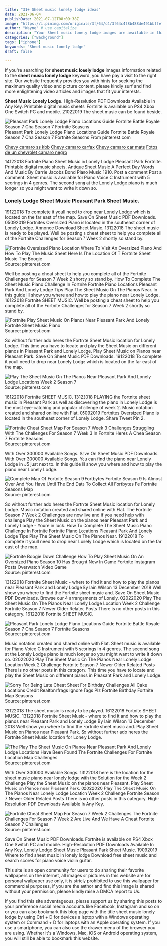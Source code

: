 ```yaml
---
title: "31+ Sheet music lonely lodge ideas"
date: 2021-06-04
publishDate: 2021-07-12T08:09:38Z
image: "https://i.pinimg.com/originals/3f/64/c4/3f64c4f8b488de491bbffef7afbdb62e.jpg"
author: "Wayne" # use capitalize
description: "Your Sheet music lonely lodge images are available in this site. Sheet music lonely lodge are a topic that is being searched for and liked by netizens now. You can Download the Sheet music lonely lodge files here. Find and Download all free images."
categories: ["Background"]
tags: ["iphone"]
keywords: "Sheet music lonely lodge"
draft: false

---
```


If you're searching for **sheet music lonely lodge** images information related to the **sheet music lonely lodge** keyword, you have pay a visit to the right  site.  Our website frequently  provides you with  hints  for seeking  the maximum  quality video and picture  content, please kindly surf and find more enlightening video articles and images  that fit your interests.

**Sheet Music Lonely Lodge**. High-Resolution PDF Downloads Available In Any Key. Printable digital music sheets. Fortnite is available on PS4 Xbox One Switch PC and mobile. 21022019 The sheet music can be found beside.

![Pleasant Park Lonely Lodge Piano Locations Guide Fortnite Battle Royale Season 7 Cha Season 7 Fortnite Seasons](https://i.pinimg.com/originals/68/c6/ab/68c6ab5a8a72d162554bdab09247de2c.jpg "Pleasant Park Lonely Lodge Piano Locations Guide Fortnite Battle Royale Season 7 Cha Season 7 Fortnite Seasons")
Pleasant Park Lonely Lodge Piano Locations Guide Fortnite Battle Royale Season 7 Cha Season 7 Fortnite Seasons From pinterest.com

[Chevy camaro ss kbb](/chevy-camaro-ss-kbb/)
[Chevy camaro carfax](/chevy-camaro-carfax/)
[Chevy camaro car mats](/chevy-camaro-car-mats/)
[Fotos de un chevrolet camaro negro](/fotos-de-un-chevrolet-camaro-negro/)

14122018 Fortnite Piano Sheet Music in Lonely Lodge Pleasant Park Fortnite. Printable digital music sheets. Antique Sheet Music A Perfect Day Words And Music By Carrie Jacobs Bond Piano Music 1910. Post a comment Post a comment. Sheet music is available for Piano Voice C Instrument with 5 scorings in 4 genres. The second song at the Lonely Lodge piano is much longer so you might want to write it down so.

### Lonely Lodge Sheet Music Pleasant Park Sheet Music.

19122018 To complete it youll need to drop near Lonely Lodge which is located on the far east of the map. Save On Sheet Music PDF Downloads. 05092019 Fortnites Oversized Piano is located in the southeast corner of Lonely Lodge. Annonce Download Sheet Music. 13122018 The sheet music is ready to be played. Well be posting a cheat sheet to help you complete all of the Fortnite Challenges for Season 7 Week 2 shortly so stand by.


![Fortnite Oversized Piano Location Where To Visit An Oversized Piano And How To Play The Music Sheet Here Is The Location Of T Fortnite Sheet Music The Boogie](https://i.pinimg.com/originals/e3/53/ab/e353ab83400f2f3e3cf2de2456c7ee7a.png "Fortnite Oversized Piano Location Where To Visit An Oversized Piano And How To Play The Music Sheet Here Is The Location Of T Fortnite Sheet Music The Boogie")
Source: pinterest.com

Well be posting a cheat sheet to help you complete all of the Fortnite Challenges for Season 7 Week 2 shortly so stand by. How To Complete The Sheet Music Piano Challenge In Fortnite Fortnite Piano Locations Pleasant Park And Lonely Lodge Tips Play The Sheet Music On The Pianos Near. In this guide Ill show you where and how to play the piano near Lonely Lodge. 16122018 Fortnite SHEET MUSIC. Well be posting a cheat sheet to help you complete all of the Fortnite Challenges for Season 7 Week 2 shortly so stand by.

![Fortnite Play Sheet Music On Pianos Near Pleasant Park And Lonely Fortnite Sheet Music Piano](https://i.pinimg.com/564x/7c/c2/7e/7cc27e40ceb5fa04ae5511795bab4325.jpg "Fortnite Play Sheet Music On Pianos Near Pleasant Park And Lonely Fortnite Sheet Music Piano")
Source: pinterest.com

So without further ado heres the Fortnite Sheet Music location for Lonely Lodge. This time you have to locate and play the Sheet Music on different pianos in Pleasant Park and Lonely Lodge. Play Sheet Music on Pianos near Pleasant Park. Save On Sheet Music PDF Downloads. 19122018 To complete it youll need to drop near Lonely Lodge which is located on the far east of the map.

![Play The Sheet Music On The Pianos Near Pleasant Park And Lonely Lodge Locations Week 2 Season 7](https://i.pinimg.com/originals/d2/5d/30/d25d30bddb03850c7d69e65faa7db25d.jpg "Play The Sheet Music On The Pianos Near Pleasant Park And Lonely Lodge Locations Week 2 Season 7")
Source: pinterest.com

16122018 Fortnite SHEET MUSIC. 13122018 PLAYING the Fortnite sheet music in Pleasant Park as well as discovering the piano in Lonely Lodge is the most eye-catching and popular challenge of week 2. Music notation created and shared online with Flat. 05092019 Fortnites Oversized Piano is located in the southeast corner of Lonely Lodge. Share Tweet Pin 2.

![Fortnite Cheat Sheet Map For Season 7 Week 3 Challenges Struggling With The Challenges For Season 7 Week 3 In Fortnite Heres A Chea Season 7 Fortnite Seasons](https://i.pinimg.com/originals/0b/f7/58/0bf7587d4e09b00cc43edb60531069db.jpg "Fortnite Cheat Sheet Map For Season 7 Week 3 Challenges Struggling With The Challenges For Season 7 Week 3 In Fortnite Heres A Chea Season 7 Fortnite Seasons")
Source: pinterest.com

With Over 300000 Available Songs. Save On Sheet Music PDF Downloads. With Over 300000 Available Songs. You can find the piano near Lonely Lodge in J5 just next to. In this guide Ill show you where and how to play the piano near Lonely Lodge.

![Complete Map Of Fortnite Season 9 Fortbytes Fortnite Season 9 Is Almost Over And You Have Until The End Date To Collect All Fortbytes Fe Fortnite Seasons Map](https://i.pinimg.com/originals/fa/64/35/fa6435cbd000095bb137ca5107af2e9d.jpg "Complete Map Of Fortnite Season 9 Fortbytes Fortnite Season 9 Is Almost Over And You Have Until The End Date To Collect All Fortbytes Fe Fortnite Seasons Map")
Source: pinterest.com

So without further ado heres the Fortnite Sheet Music location for Lonely Lodge. Music notation created and shared online with Flat. The Fortnite Season 7 Week 2 Challenges are now live and if you need help with challenge Play the Sheet Music on the pianos near Pleasant Park and Lonely Lodge - Youre in luck. How To Complete The Sheet Music Piano Challenge In Fortnite Fortnite Piano Locations Pleasant Park And Lonely Lodge Tips Play The Sheet Music On The Pianos Near. 19122018 To complete it youll need to drop near Lonely Lodge which is located on the far east of the map.

![Fortnite Boogie Down Challenge How To Play Sheet Music On An Oversized Piano Season 10 Has Brought New In Game Fortnite Instagram Posts Overwatch Video Game](https://i.pinimg.com/originals/27/30/b5/2730b5d84c2d8d48d697b1f0d18abf95.jpg "Fortnite Boogie Down Challenge How To Play Sheet Music On An Oversized Piano Season 10 Has Brought New In Game Fortnite Instagram Posts Overwatch Video Game")
Source: pinterest.com

13122018 Fortnite Sheet Music - where to find it and how to play the pianos near Pleasant Park and Lonely Lodge By Iain Wilson 13 December 2018 Well show you where to find the Fortnite sheet music and. Save On Sheet Music PDF Downloads. Browse our 4 arrangements of Lonely. 02022020 Play The Sheet Music On The Pianos Near Lonely Lodge Location Week 2 Challenge Fortnite Season 7 Newer Older Related Posts There is no other posts in this category. 16122018 Fortnite SHEET MUSIC.

![Pleasant Park Lonely Lodge Piano Locations Guide Fortnite Battle Royale Season 7 Cha Season 7 Fortnite Seasons](https://i.pinimg.com/originals/68/c6/ab/68c6ab5a8a72d162554bdab09247de2c.jpg "Pleasant Park Lonely Lodge Piano Locations Guide Fortnite Battle Royale Season 7 Cha Season 7 Fortnite Seasons")
Source: pinterest.com

Music notation created and shared online with Flat. Sheet music is available for Piano Voice C Instrument with 5 scorings in 4 genres. The second song at the Lonely Lodge piano is much longer so you might want to write it down so. 02022020 Play The Sheet Music On The Pianos Near Lonely Lodge Location Week 2 Challenge Fortnite Season 7 Newer Older Related Posts There is no other posts in this category. This time you have to locate and play the Sheet Music on different pianos in Pleasant Park and Lonely Lodge.

![Sorry For Being Late Cheat Sheet For Birthday Challenges All Cake Locations Credit Realtbnrfrags Ignore Tags Plz Fortnite Birthday Fortnite Map Seasons](https://i.pinimg.com/originals/68/30/95/68309556de50a9fdb775ad527b4ab8fa.jpg "Sorry For Being Late Cheat Sheet For Birthday Challenges All Cake Locations Credit Realtbnrfrags Ignore Tags Plz Fortnite Birthday Fortnite Map Seasons")
Source: pinterest.com

13122018 The sheet music is ready to be played. 16122018 Fortnite SHEET MUSIC. 13122018 Fortnite Sheet Music - where to find it and how to play the pianos near Pleasant Park and Lonely Lodge By Iain Wilson 13 December 2018 Well show you where to find the Fortnite sheet music and. Play Sheet Music on Pianos near Pleasant Park. So without further ado heres the Fortnite Sheet Music location for Lonely Lodge.

![The Play The Sheet Music On Pianos Near Pleasant Park And Lonely Lodge Locations Have Been Found The Fortnite Challenges For Fortnite Location Map Challenges](https://i.pinimg.com/originals/46/c2/58/46c258a1fdd6dc014537d285307479ca.jpg "The Play The Sheet Music On Pianos Near Pleasant Park And Lonely Lodge Locations Have Been Found The Fortnite Challenges For Fortnite Location Map Challenges")
Source: pinterest.com

With Over 300000 Available Songs. 13122018 here is the location for the sheet music piano near lonely lodge with the Solution for the Week 2 Challenge Play the Sheet Music on the pianos near Pleasant. Play Sheet Music on Pianos near Pleasant Park. 02022020 Play The Sheet Music On The Pianos Near Lonely Lodge Location Week 2 Challenge Fortnite Season 7 Newer Older Related Posts There is no other posts in this category. High-Resolution PDF Downloads Available In Any Key.

![Fortnite Cheat Sheet Map For Season 7 Week 2 Challenges The Fortnite Challenges For Season 7 Week 2 Are Live And We Have A Cheat Fortnite Season 7 Challenges](https://i.pinimg.com/originals/3f/64/c4/3f64c4f8b488de491bbffef7afbdb62e.jpg "Fortnite Cheat Sheet Map For Season 7 Week 2 Challenges The Fortnite Challenges For Season 7 Week 2 Are Live And We Have A Cheat Fortnite Season 7 Challenges")
Source: pinterest.com

Save On Sheet Music PDF Downloads. Fortnite is available on PS4 Xbox One Switch PC and mobile. High-Resolution PDF Downloads Available In Any Key. Lonely Lodge Sheet Music Pleasant Park Sheet Music. 19092019 Where to find sheet music in lonely lodge Download free sheet music and search scores for piano voice violin guitar.

This site is an open community for users to do sharing their favorite wallpapers on the internet, all images or pictures in this website are for personal wallpaper use only, it is stricly prohibited to use this wallpaper for commercial purposes, if you are the author and find this image is shared without your permission, please kindly raise a DMCA report to Us.

If you find this site adventageous, please support us by sharing this posts to your preference social media accounts like Facebook, Instagram and so on or you can also bookmark this blog page with the title sheet music lonely lodge by using Ctrl + D for devices a laptop with a Windows operating system or Command + D for laptops with an Apple operating system. If you use a smartphone, you can also use the drawer menu of the browser you are using. Whether it's a Windows, Mac, iOS or Android operating system, you will still be able to bookmark this website.
